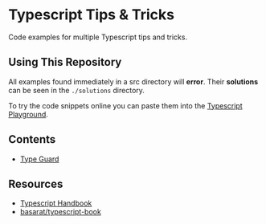 # Typescript Tips & Tricks

Code examples for multiple Typescript tips and tricks.

## Using This Repository

All examples found immediately in a src directory will **error**. Their **solutions** can be seen in the `./solutions` directory.

To try the code snippets online you can paste them into the [Typescript Playground](https://www.typescriptlang.org/play).

## Contents

- [Type Guard](./src/type-guard/README.md)

## Resources

- [Typescript Handbook](https://www.typescriptlang.org/docs/handbook/advanced-types.html#user-defined-type-guards)
- [basarat/typescript-book](https://basarat.gitbooks.io/typescript/)
